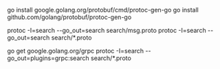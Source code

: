go install google.golang.org/protobuf/cmd/protoc-gen-go
go install github.com/golang/protobuf/protoc-gen-go

protoc -I=search --go_out=search search/msg.proto
protoc -I=search --go_out=search search/*.proto

go get google.golang.org/grpc
protoc -I=search --go_out=plugins=grpc:search search/*.proto

